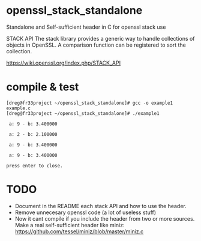 # openssl_stack_standalone
Standalone and Self-sufficient header in C for openssl stack use

STACK API
The stack library provides a generic way to handle collections of objects in OpenSSL. A comparison function can be registered to sort the collection.

https://wiki.openssl.org/index.php/STACK_API

# compile & test
```
[dreg@fr33project ~/openssl_stack_standalone]# gcc -o example1 example.c
[dreg@fr33project ~/openssl_stack_standalone]# ./example1

 a: 9 - b: 3.400000

 a: 2 - b: 2.100000

 a: 9 - b: 3.400000

 a: 9 - b: 3.400000

press enter to close.
```

# TODO

* Document in the README each stack API and how to use the header.
* Remove unnecesary openssl code (a lot of useless stuff)
* Now it cant compile if you include the header from two or more sources. Make a real self-sufficient header like miniz: https://github.com/tessel/miniz/blob/master/miniz.c

